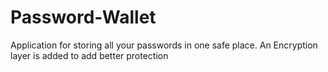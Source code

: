 # Password-Wallet
Application for storing all your passwords in one safe place. An Encryption layer is added to add better protection 
